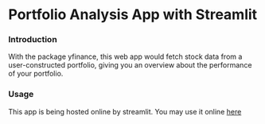 # Portfolio Analysis App with Streamlit
### Introduction
With the package yfinance, this web app would fetch stock data from a user-constructed portfolio, giving you an overview about the performance of your portfolio. 
### Usage
This app is being hosted online by streamlit. You may use it online [here](https://share.streamlit.io/terbiume65/streamlit-portfolio/main/app.py)

